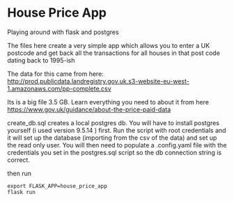 # House Price App

Playing around with flask and postgres

The files here create a very simple app which allows
you to enter a UK postcode and get back all the
transactions for all houses in that post code dating back to 
1995-ish

The data for this came from here: http://prod.publicdata.landregistry.gov.uk.s3-website-eu-west-1.amazonaws.com/pp-complete.csv

Its is a big file 3.5 GB. Learn everything you need to about it from here https://www.gov.uk/guidance/about-the-price-paid-data

create_db.sql creates a local postgres db. You will have to install postgres yourself
(i used version 9.5.14 ) first. Run the script with root credentials and it will set up the database (importing from the csv of the data) and set up the read only user. You will then need to populate a .config.yaml file with the credentials you set in the postgres.sql script so the db connection string is correct.

then run 
```
export FLASK_APP=house_price_app
flask run
```
